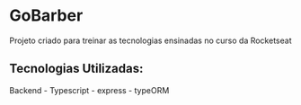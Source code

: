 # GoBarber
Projeto criado para treinar as tecnologias ensinadas no curso da Rocketseat

## Tecnologias Utilizadas:
  Backend
    - Typescript
    - express
    - typeORM
